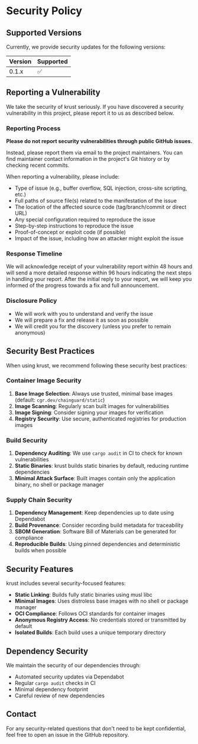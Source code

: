 # Security Policy

## Supported Versions

Currently, we provide security updates for the following versions:

| Version | Supported          |
| ------- | ------------------ |
| 0.1.x   | :white_check_mark: |

## Reporting a Vulnerability

We take the security of krust seriously. If you have discovered a security vulnerability in this project, please report it to us as described below.

### Reporting Process

**Please do not report security vulnerabilities through public GitHub issues.**

Instead, please report them via email to the project maintainers. You can find maintainer contact information in the project's Git history or by checking recent commits.

When reporting a vulnerability, please include:

- Type of issue (e.g., buffer overflow, SQL injection, cross-site scripting, etc.)
- Full paths of source file(s) related to the manifestation of the issue
- The location of the affected source code (tag/branch/commit or direct URL)
- Any special configuration required to reproduce the issue
- Step-by-step instructions to reproduce the issue
- Proof-of-concept or exploit code (if possible)
- Impact of the issue, including how an attacker might exploit the issue

### Response Timeline

We will acknowledge receipt of your vulnerability report within 48 hours and will send a more detailed response within 96 hours indicating the next steps in handling your report. After the initial reply to your report, we will keep you informed of the progress towards a fix and full announcement.

### Disclosure Policy

- We will work with you to understand and verify the issue
- We will prepare a fix and release it as soon as possible
- We will credit you for the discovery (unless you prefer to remain anonymous)

## Security Best Practices

When using krust, we recommend following these security best practices:

### Container Image Security

1. **Base Image Selection**: Always use trusted, minimal base images (default: `cgr.dev/chainguard/static`)
2. **Image Scanning**: Regularly scan built images for vulnerabilities
3. **Image Signing**: Consider signing your images for verification
4. **Registry Security**: Use secure, authenticated registries for production images

### Build Security

1. **Dependency Auditing**: We use `cargo audit` in CI to check for known vulnerabilities
2. **Static Binaries**: krust builds static binaries by default, reducing runtime dependencies
3. **Minimal Attack Surface**: Built images contain only the application binary, no shell or package manager

### Supply Chain Security

1. **Dependency Management**: Keep dependencies up to date using Dependabot
2. **Build Provenance**: Consider recording build metadata for traceability
3. **SBOM Generation**: Software Bill of Materials can be generated for compliance
4. **Reproducible Builds**: Using pinned dependencies and deterministic builds when possible

## Security Features

krust includes several security-focused features:

- **Static Linking**: Builds fully static binaries using musl libc
- **Minimal Images**: Uses distroless base images with no shell or package manager
- **OCI Compliance**: Follows OCI standards for container images
- **Anonymous Registry Access**: No credentials stored or transmitted by default
- **Isolated Builds**: Each build uses a unique temporary directory

## Dependency Security

We maintain the security of our dependencies through:

- Automated security updates via Dependabot
- Regular `cargo audit` checks in CI
- Minimal dependency footprint
- Careful review of new dependencies

## Contact

For any security-related questions that don't need to be kept confidential, feel free to open an issue in the GitHub repository.
